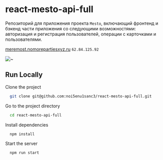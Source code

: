 # react-mesto-api-full

Репозиторий для приложения проекта `Mesto`, включающий фронтенд и бэкенд части приложения со следующими возможностями: авторизация и регистрация пользователей, операции с карточками и пользователями.

[meremost.nomorepartiesxyz.ru](https://meremost.nomorepartiesxyz.ru)
`62.84.125.92`

![~](https://user-images.githubusercontent.com/98043068/191097759-cc9fc5ba-3e0e-4bfd-b5b9-c4a1e7f2c21c.jpg)

## Run Locally

Clone the project

```bash
  git clone git@github.com:noi5enu1sanc3/react-mesto-api-full.git
```

Go to the project directory

```bash
  cd react-mesto-api-full
```

Install dependencies

```bash
  npm install
```

Start the server

```bash
  npm run start
```
